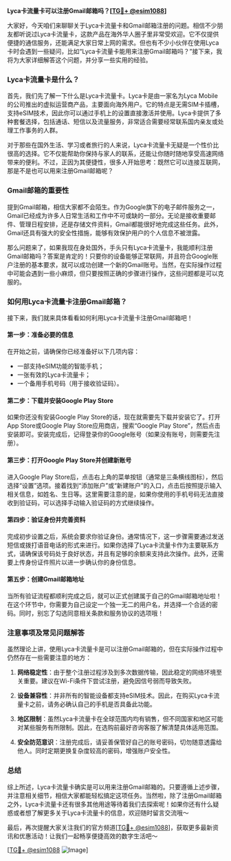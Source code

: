 **Lyca卡流量卡可以注册Gmail邮箱吗？[[TG💪+ @esim1088](https://t.me/s/esim1088)]**

大家好，今天咱们来聊聊关于Lyca卡流量卡和Gmail邮箱注册的问题。相信不少朋友都听说过Lyca卡流量卡，这款产品在海外华人圈子里非常受欢迎。它不仅提供便捷的通信服务，还能满足大家日常上网的需求。但也有不少小伙伴在使用Lyca卡时会遇到一些疑问，比如“Lyca卡流量卡能用来注册Gmail邮箱吗？”接下来，我将为大家详细解答这个问题，并分享一些实用的经验。

### Lyca卡流量卡是什么？

首先，我们先了解一下什么是Lyca卡流量卡。Lyca卡是由一家名为Lyca Mobile的公司推出的虚拟运营商产品，主要面向海外用户。它的特点是无需SIM卡插槽，支持eSIM技术，因此你可以通过手机上的设置直接激活并使用。Lyca卡提供了多种套餐选择，包括通话、短信以及流量服务，非常适合需要经常联系国内亲友或处理工作事务的人群。

对于那些在国外生活、学习或者旅行的人来说，Lyca卡流量卡无疑是一个性价比很高的选择。它不仅能帮助你保持与家人的联系，还能让你随时随地享受高速网络带来的便利。不过，正因为其便捷性，很多人开始思考：既然它可以连接互联网，那是不是也可以用来注册Gmail邮箱呢？

### Gmail邮箱的重要性

提到Gmail邮箱，相信大家都不会陌生。作为Google旗下的电子邮件服务之一，Gmail已经成为许多人日常生活和工作中不可或缺的一部分。无论是接收重要邮件、管理日程安排，还是存储文件资料，Gmail都能很好地完成这些任务。此外，Gmail还具有强大的安全性措施，能够有效保护用户的个人信息不被泄露。

那么问题来了，如果我现在身处国外，手头只有Lyca卡流量卡，我能顺利注册Gmail邮箱吗？答案是肯定的！只要你的设备能够正常联网，并且符合Google账户注册的基本要求，就可以成功创建一个新的Gmail账号。当然，在实际操作过程中可能会遇到一些小麻烦，但只要按照正确的步骤进行操作，这些问题都是可以克服的。

### 如何用Lyca卡流量卡注册Gmail邮箱？

接下来，我们就来具体看看如何利用Lyca卡流量卡注册Gmail邮箱吧！

#### 第一步：准备必要的信息
在开始之前，请确保你已经准备好以下几项内容：
- 一部支持eSIM功能的智能手机；
- 一张有效的Lyca卡流量卡；
- 一个备用手机号码（用于接收验证码）。

#### 第二步：下载并安装Google Play Store
如果你还没有安装Google Play Store的话，现在就需要先下载并安装它了。打开App Store或Google Play Store应用商店，搜索“Google Play Store”，然后点击安装即可。安装完成后，记得登录你的Google账号（如果没有账号，则需要先注册）。

#### 第三步：打开Google Play Store并创建新账号
进入Google Play Store后，点击右上角的菜单按钮（通常是三条横线图标），然后选择“设置”选项。接着找到“添加账户”或“新建账户”的入口，点击后按照提示输入相关信息，如姓名、生日等。这里需要注意的是，如果你使用的手机号码无法直接收到验证码，可以选择手动输入验证码的方式继续操作。

#### 第四步：验证身份并完善资料
完成初步设置之后，系统会要求你验证身份。通常情况下，这一步骤需要通过发送短信或拨打语音电话的形式来进行。如果你选择了Lyca卡流量卡作为主要联系方式，请确保该号码处于良好状态，并且有足够的余额来支持此次操作。此外，还需要上传身份证件照片以进一步确认你的身份信息。

#### 第五步：创建Gmail邮箱地址
当所有验证流程都顺利完成之后，就可以正式创建属于自己的Gmail邮箱地址啦！在这个环节中，你需要为自己设定一个独一无二的用户名，并选择一个合适的密码。同时，别忘了勾选同意相关条款和服务协议的选项哦！

### 注意事项及常见问题解答

虽然理论上讲，使用Lyca卡流量卡是可以注册Gmail邮箱的，但在实际操作过程中仍然存在一些需要注意的地方：

1. **网络稳定性**：由于整个注册过程涉及到多次数据传输，因此稳定的网络环境至关重要。建议在Wi-Fi条件下尝试注册，避免因信号弱而导致失败。
   
2. **设备兼容性**：并非所有的智能设备都支持eSIM技术。因此，在购买Lyca卡流量卡之前，请务必确认自己的手机是否具备此功能。
   
3. **地区限制**：虽然Lyca卡流量卡在全球范围内均有销售，但不同国家和地区可能对某些服务有所限制。因此，在选购前最好咨询客服了解清楚具体适用范围。

4. **安全防范意识**：注册完成后，请妥善保管好自己的账号密码，切勿随意透露给他人。同时定期更换复杂度较高的密码，增强账户安全性。

### 总结

综上所述，Lyca卡流量卡确实是可以用来注册Gmail邮箱的。只要遵循上述步骤，并注意相关细节，相信大家都能轻松搞定这项任务。当然啦，除了注册Gmail邮箱之外，Lyca卡流量卡还有很多其他用途等待着我们去探索呢！如果你还有什么疑惑或者想了解更多关于Lyca卡流量卡的信息，欢迎随时留言交流哦～

最后，再次提醒大家关注我们的官方频道[[TG💪+ @esim1088](https://t.me/s/esim1088)]，获取更多最新资讯和优惠活动！让我们一起畅享便捷高效的数字生活吧～

[[TG💪+ @esim1088](https://t.me/s/esim1088) ![Image](https://i.postimg.cc/4NQfJmqS/Snipaste-2025-05-13-00-14-12.png)]